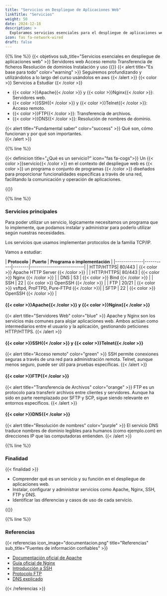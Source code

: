 ```yaml
---
title: "Servicios en Despliegue de Aplicaciones Web"
linkTitle: "Servicios"
weight: 50
date: 2024-12-18
description: >
  Exploramos servicios esenciales para el despliegue de aplicaciones web.
icon: fas fa-network-wired
draft: false
---
```

{{% line %}}
{{< objetivos sub_title="Servicios esenciales en despliegue de aplicaciones web" >}}
Servidores web
Acceso remoto 
Transferencia de ficheros
Resolución de dominios
Instalación y uso
{{</objetivos >}}
{{< alert title="Es base para todo" color="warning" >}}
Seguiremos profundizando y utilizándolos a lo largo del curso usándolos en aws
{{< /alert >}}
{{< color >}} Servicios a Estudiar {{< /color >}}
- {{< color >}}Apache{{< /color >}} y {{< color >}}Nginx{{< /color >}}: Servidores web.
- {{< color >}}SSH{{< /color >}} y {{< color >}}Telnet{{< /color >}}: Acceso remoto.
- {{< color >}}FTP{{< /color >}}: Transferencia de archivos.
- {{< color >}}DNS{{< /color >}}: Resolución de nombres de dominio.

{{< alert title="Fundamental saber" color="success" >}}
Qué son, cómo funcionan y por qué son importantes.  
{{< /alert >}}


{{% line %}}

{{< definicion title="¿Qué es un servicio?" icon="fas fa-cogs">}}
Un {{< color >}}servicio{{< /color >}} en el contexto del despliegue web es {{< color >}} un programa o conjunto de programas {{< /color >}} diseñados para proporcionar funcionalidades específicas a través de una red, facilitando la comunicación y operación de aplicaciones.     

{{</definicion>}}

{{% line %}}
### Servicios principales
Para poder utilizar un servicio, lógicamente necesitamos un programa que lo implemente, que podamos instalar y administrar para poderlo utilizar según nuestras necesidades.

Los servicios que usamos implementan protocolos de la familia TCP/IP.

Vamos a estudiar:

| **Protocolo** | **Puerto** | **Programa o implementación** |
|--------------|-----------|--------|---------------------------|
| HTTP/HTTPS| 80/443 | {{< color >}} Apache HTTP Server {{< /color >}}        |
| HTTP/HTTPS| 80/443 | {{< color >}} Nginx {{< /color >}}        |
| DNS         | 53     | {{< color >}} Bind {{< /color >}}                     |
| SSH          | 22     | {{< color >}} OpenSSH {{< /color >}}                  |
| FTP                | 20/21  | {{< color >}} vsftpd, ProFTPD, Pure-FTPd {{< /color >}}|
| SFTP               | 22     | {{< color >}} OpenSSH {{< /color >}}                  |

#### {{< color >}}Apache{{< /color >}} y {{< color >}}Nginx{{< /color >}}

{{< alert title="Servidores Web" color="blue" >}}
Apache y Nginx son los servicios más comunes para alojar aplicaciones web. Ambos actúan como intermediarios entre el usuario y la aplicación, gestionando peticiones HTTP/HTTPS.
{{< /alert >}}


#### {{< color >}}SSH{{< /color >}} y {{< color >}}Telnet{{< /color >}}

{{< alert title="Acceso remoto" color="green" >}}
SSH permite conexiones seguras a través de una red para administración remota. Telnet, aunque menos seguro, puede ser útil para pruebas específicas.
{{< /alert >}}

#### {{< color >}}FTP{{< /color >}}

{{< alert title="Transferencia de Archivos" color="orange" >}}
FTP es un protocolo para transferir archivos entre clientes y servidores. Aunque ha sido en parte reemplazado por SFTP y SCP, sigue siendo relevante en entornos específicos.
{{< /alert >}}

#### {{< color >}}DNS{{< /color >}}

{{< alert title="Resolución de nombres" color="purple" >}}
El servicio DNS traduce nombres de dominio legibles para humanos (como ejemplo.com) en direcciones IP que las computadoras entienden.
{{< /alert >}}

{{% line %}}

### Finalidad

{{< finalidad >}}

- Comprender qué es un servicio y su función en el despliegue de aplicaciones web.
- Instalar, configurar y administrar servicios como Apache, Nginx, SSH, FTP y DNS.
- Identificar las diferencias y casos de uso de cada servicio.

{{</finalidad>}}

{{% line %}}

### Referencias

{{< referencias icon_image="documentacion.png" title="Referencias" sub_title="Fuentes de información confiables" >}}

- [Documentación oficial de Apache](https://httpd.apache.org/docs/)
- [Guía oficial de Nginx](https://nginx.org/en/docs/)
- [Introducción a SSH](https://www.ssh.com/ssh/)
- [Protocolo FTP](https://tools.ietf.org/html/rfc959)
- [DNS explicado](https://www.cloudflare.com/learning/dns/what-is-dns/)

{{< /referencias >}}